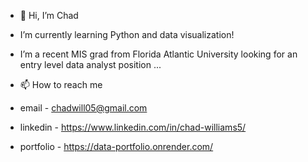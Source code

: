 - 👋 Hi, I’m Chad

- I’m currently learning Python and data visualization!

- I’m a recent MIS grad from Florida Atlantic University looking for an entry level data analyst position ...

- 📫 How to reach me 
- email - chadwill05@gmail.com
- linkedin - https://www.linkedin.com/in/chad-williams5/
- portfolio - https://data-portfolio.onrender.com/


<!---
chadwill05/chadwill05 is a ✨ special ✨ repository because its `README.md` (this file) appears on your GitHub profile.
You can click the Preview link to take a look at your changes.
--->
